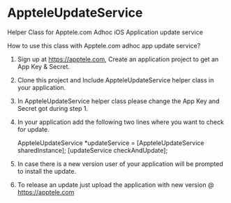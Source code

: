 # AppteleUpdateService
Helper Class for Apptele.com Adhoc iOS Application update service

How to use this class with Apptele.com adhoc app update service?

1. Sign up at https://apptele.com, Create an application project to get an App Key & Secret.
2. Clone this project and Include AppteleUpdateService helper class in your application.
3. In AppteleUpdateService helper class please change the App Key and Secret got during step 1.
4. In your application add the following two lines where you want to check for update.

	AppteleUpdateService *updateService = [AppteleUpdateService sharedInstance];
	[updateService checkAndUpdate];

5. In case there is a new version user of your application will be prompted to install the update.
6. To release an update just upload the application with new version @ https://apptele.com
